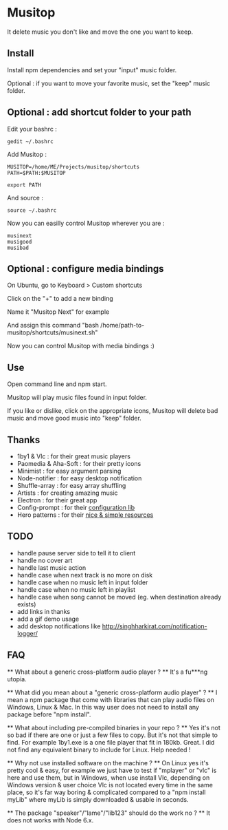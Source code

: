 # Musitop

It delete music you don't like and move the one you want to keep.


## Install

Install npm dependencies and set your "input" music folder.

Optional : if you want to move your favorite music, set the "keep" music folder.


## Optional : add shortcut folder to your path

Edit your bashrc :
```
gedit ~/.bashrc
```
Add Musitop :
```
MUSITOP=/home/ME/Projects/musitop/shortcuts
PATH=$PATH:$MUSITOP

export PATH
```
And source :
```
source ~/.bashrc
```
Now you can easilly control Musitop wherever you are :
```
musinext
musigood
musibad
```

## Optional : configure media bindings

On Ubuntu, go to Keyboard > Custom shortcuts

Click on the "+" to add a new binding

Name it "Musitop Next" for example

And assign this command "bash /home/path-to-musitop/shortcuts/musinext.sh"

Now you can control Musitop with media bindings :)

## Use

Open command line and npm start.

Musitop will play music files found in input folder.

If you like or dislike, click on the appropriate icons, Musitop will delete bad music and move good music into "keep" folder.


## Thanks

* 1by1 & Vlc : for their great music players
* Paomedia & Aha-Soft : for their pretty icons
* Minimist : for easy argument parsing
* Node-notifier : for easy desktop notification
* Shuffle-array : for easy array shuffling
* Artists : for creating amazing music
* Electron : for their great app
* Config-prompt : for their [configuration lib](https://github.com/ironSource/node-config-prompt)
* Hero patterns : for their [nice & simple resources](http://www.heropatterns.com/)


## TODO

* handle pause server side to tell it to client
* handle no cover art
* handle last music action
* handle case when next track is no more on disk
* handle case when no music left in input folder
* handle case when no music left in playlist
* handle case when song cannot be moved (eg. when destination already exists)
* add links in thanks
* add a gif demo usage
* add desktop notifications like http://singhharkirat.com/notification-logger/


## FAQ

** What about a generic cross-platform audio player ? **
It's a fu***ng utopia.

** What did you mean about a "generic cross-platform audio player" ? **
I mean a npm package that come with libraries that can play audio files
on Windows, Linux & Mac. In this way user does not need to install
any package before "npm install".

** What about including pre-compiled binaries in your repo ? **
Yes it's not so bad if there are one or just a few files to copy.
But it's not that simple to find. For example 1by1.exe is a one file
player that fit in 180kb. Great.
I did not find any equivalent binary to include for Linux. Help needed !

** Why not use installed software on the machine ? **
On Linux yes it's pretty cool & easy, for example we just have to test if
"mplayer" or "vlc" is here and use them, but in Windows, when use install
Vlc, depending on Windows version & user choice Vlc is not located every
time in the same place, so it's far way boring & complicated compared to
a "npm install myLib" where myLib is simply downloaded & usable in seconds.

** The package "speaker"/"lame"/"lib123" should do the work no ? **
It does not works with Node 6.x.
